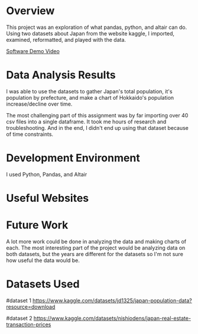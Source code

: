 







# Overview



This project was an exploration of what pandas, python, and altair can do. Using two datasets about Japan from the website kaggle, I imported, examined, reformatted, and played with the data. 


[Software Demo Video](https://www.loom.com/share/6ac8305c2c9b44a49f9c3bc79f2af549)

# Data Analysis Results

I was able to use the datasets to gather Japan's total population, it's population by prefecture, and make a chart of Hokkaido's population increase/decline over time. 

The most challenging part of this assignment was by far importing over 40 csv files into a single dataframe. It took me hours of research and troubleshooting. And in the end, I didn't end up using that dataset because of time constraints. 

# Development Environment

I used Python, Pandas, and Altair


# Useful Websites


# Future Work

A lot more work could be done in analyzing the data and making charts of each. The most interesting part of the project would be analyzing data on both datasets, but the years are different for the datasets so I'm not sure how useful the data would be. 

# Datasets Used 

#dataset 1
https://www.kaggle.com/datasets/jd1325/japan-population-data?resource=download

#dataset 2
https://www.kaggle.com/datasets/nishiodens/japan-real-estate-transaction-prices